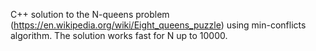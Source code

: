 C++ solution to the N-queens problem (https://en.wikipedia.org/wiki/Eight_queens_puzzle) using min-conflicts algorithm. The solution works fast for N up to 10000.
